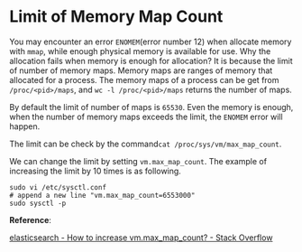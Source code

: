 # Limit of Memory Map Count

You may encounter an error `ENOMEM`(error number 12) when allocate memory with `mmap`, while enough physical memory is available for use. Why the allocation fails when memory is enough for allocation? It is because the limit of number of memory maps. Memory maps are ranges of memory that allocated for a process. The memory maps of a process can be get from `/proc/<pid>/maps`, and `wc -l /proc/<pid>/maps` returns the number of maps.

By default the limit of number of maps is `65530`. Even the memory is enough, when the number of memory maps exceeds the limit, the `ENOMEM` error will happen.

The limit can be check by the command`cat /proc/sys/vm/max_map_count`.

We can change the limit by setting `vm.max_map_count`. The example of increasing the limit by 10 times is as following.

```shell
sudo vi /etc/sysctl.conf
# append a new line "vm.max_map_count=6553000"
sudo sysctl -p
```


**Reference**: 

[elasticsearch - How to increase vm.max_map_count? - Stack Overflow](https://stackoverflow.com/questions/42889241/how-to-increase-vm-max-map-count)
